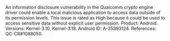 An information disclosure vulnerability in the Qualcomm crypto engine driver could enable a local malicious application to access data outside of its permission levels. This issue is rated as High because it could be used to access sensitive data without explicit user permission. Product: Android. Versions: Kernel-3.10, Kernel-3.18. Android ID: A-35393124. References: QC-CR#1088050.